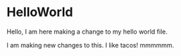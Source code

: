 # HelloWorld

Hello, I am here making a change to my hello world file.

I am making new changes to this.  I like tacos! mmmmmm.

